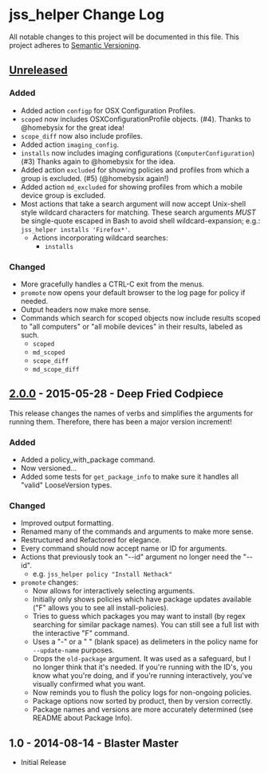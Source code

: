 # jss_helper Change Log

All notable changes to this project will be documented in this file. This project adheres to [Semantic Versioning](http://semver.org/).


## [Unreleased][unreleased]

### Added

- Added action `configp` for OSX Configuration Profiles.
- `scoped` now includes OSXConfigurationProfile objects. (#4). Thanks to @homebysix for the great idea!
- `scope_diff` now also include profiles.
- Added action `imaging_config`.
- `installs` now includes imaging configurations (`ComputerConfiguration`) (#3) Thanks again to @homebysix for the idea.
- Added action `excluded` for showing policies and profiles from which a group is excluded. (#5) (@homebysix again!)
- Added action `md_excluded` for showing profiles from which a mobile device group is excluded.
- Most actions that take a search argument will now accept Unix-shell style wildcard characters for matching. These search arguments *MUST* be single-quote escaped in Bash to avoid shell wildcard-expansion; e.g.: `jss_helper installs 'Firefox*'`.
	- Actions incorporating wildcard searches:
		- `installs`

### Changed

- More gracefully handles a CTRL-C exit from the menus.
- `promote` now opens your default browser to the log page for policy if needed.
- Output headers now make more sense.
- Commands which search for scoped objects now include results scoped to "all computers" or "all mobile devices" in their results, labeled as such.
	- `scoped`
	- `md_scoped`
	- `scope_diff`
	- `md_scope_diff`

## [2.0.0] - 2015-05-28 - Deep Fried Codpiece
This release changes the names of verbs and simplifies the arguments for running them. Therefore, there has been a major version increment!

### Added

- Added a policy_with_package command.
- Now versioned...
- Added some tests for `get_package_info` to make sure it handles all "valid" LooseVersion types.

### Changed

- Improved output formatting.
- Renamed many of the commands and arguments to make more sense.
- Restructured and Refactored for elegance.
- Every command should now accept name or ID for arguments.
- Actions that previously took an "--id" argument no longer need the "--id".
	- e.g. `jss_helper policy "Install Nethack"`
- `promote` changes:
	- Now allows for interactively selecting arguments.
	- Initially only shows policies which have package updates available ("F" allows you to see all install-policies).
	- Tries to guess which packages you may want to install (by regex searching for similar package names). You can still see a full list with the interactive "F" command.
	-  Uses a "-" or a " " (blank space) as delimeters in the policy name for `--update-name` purposes.
	- Drops the `old-package` argument. It was used as a safeguard, but I no longer think that it's needed. If you're running with the ID's, you know what you're doing, and if you're running interactively, you've visually confirmed what you want.
	- Now reminds you to flush the policy logs for non-ongoing policies.
	- Package options now sorted by product, then by version correctly.
	- Package names and versions are more accurately determined (see README about Package Info).

## 1.0 - 2014-08-14 - Blaster Master

- Initial Release

[unreleased]: https://github.com/sheagcraig/jss_helper/compare/2.0.0...HEAD
[2.0.0]: https://github.com/sheagcraig/jss_helper/compare/v1.0...2.0.0
